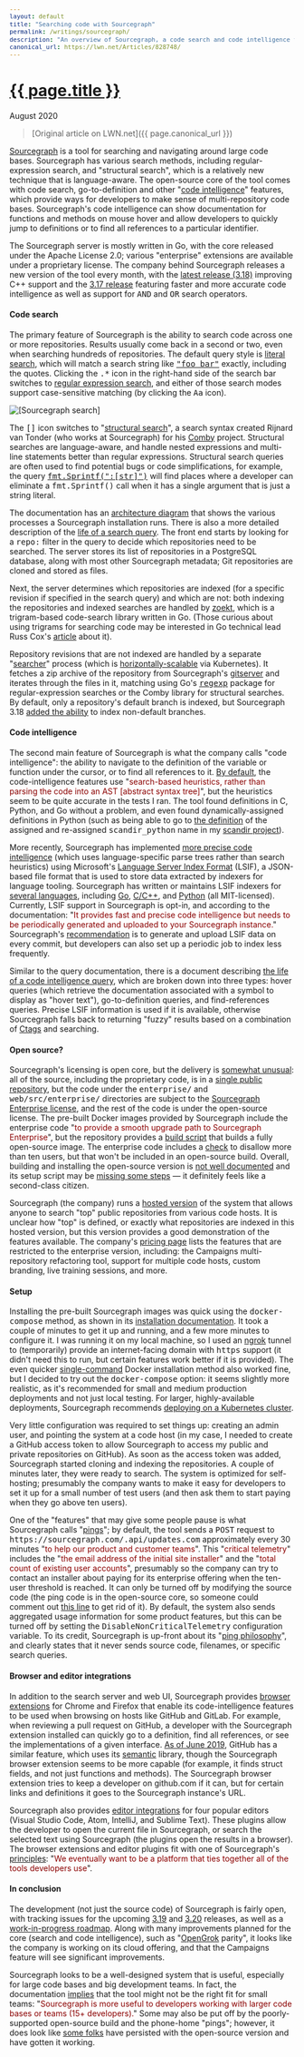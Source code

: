 ```yaml
---
layout: default
title: "Searching code with Sourcegraph"
permalink: /writings/sourcegraph/
description: "An overview of Sourcegraph, a code search and code intelligence tool."
canonical_url: https://lwn.net/Articles/828748/
---
```

<h1><a href="{{ page.permalink }}">{{ page.title }}</a></h1>
<p class="subtitle">August 2020</p>

> [Original article on LWN.net]({{ page.canonical_url }})

<style>
DIV.BigQuote {
    font-style: normal;
    font-weight: normal;
    color: darkred;
    background-color: white;
    margin-left: 1cm;
    margin-right: 1cm;
}
pre {
    font-size: 90%;
    word-spacing: 0;
}
span {
    color: darkred;
}
</style>


<p><a href="https://about.sourcegraph.com/">Sourcegraph</a> is a tool for
searching and navigating around large code bases.
Sourcegraph has various search
methods, including regular-expression search, and "structural search",
which is
a relatively new technique that is language-aware.
The open-source core of
the tool comes
with code search, go-to-definition and other "<a
href="https://docs.sourcegraph.com/user/code_intelligence">code
intelligence</a>" features, which provide ways for developers to make
sense of multi-repository code bases.  Sourcegraph's code intelligence can show documentation for
functions and methods on mouse hover and allow developers to
quickly jump to definitions or to find all references to a particular
identifier.</p>


<p>
The Sourcegraph server is mostly written in Go, with the core released
under the Apache License 2.0; various "enterprise" extensions are available
under a proprietary license. The company behind Sourcegraph releases a new
version of the tool every month, with the <a
href="https://about.sourcegraph.com/blog/sourcegraph-3.18">latest release
(3.18)</a> improving C++ support and the <a
href="https://about.sourcegraph.com/blog/sourcegraph-3.17">3.17 release</a>
featuring faster and more accurate code intelligence as well as support
for <tt>AND</tt> and <tt>OR</tt> search operators.</p>

<h4>Code search</h4>

<p>The primary feature of Sourcegraph is the ability to search code across
one or more repositories. Results usually come back in a second or two,
even when searching hundreds of repositories. The default query style is <a
href="https://docs.sourcegraph.com/user/search/queries#literal-search-default">literal
search</a>, which will match a search string like <tt><a
href="https://sourcegraph.com/search?q=%22foo+bar%22&patternType=literal">"foo
bar"</a></tt> exactly, including the quotes. Clicking the <tt>.*</tt> icon
in the right-hand side of the search bar switches to <a
href="https://docs.sourcegraph.com/user/search/queries#regular-expression-search">regular
expression search</a>, and either of those search modes support case-sensitive matching (by clicking the <tt>Aa</tt> icon).</p>

<img src="/images/sourcegraph-search.png" alt="[Sourcegraph search]"
title="Sourcegraph search" class="photo">

<p>The <tt>[]</tt> icon switches to "<a
href="https://docs.sourcegraph.com/user/search/structural">structural
search</a>", a search syntax created Rijnard van Tonder (who works at
Sourcegraph) for his <a href="https://comby.dev/">Comby</a>
project. Structural searches are language-aware, and handle nested
expressions and multi-line statements better than regular
expressions. Structural search queries are often used to find potential
bugs or code simplifications, for example, the query <tt><a
href="https://sourcegraph.com/search?q=fmt.Sprintf%28%22:%5Bstr%5D%22%29&patternType=structural">fmt.Sprintf(":[str]")</a></tt>
will find places where a developer can eliminate a <tt>fmt.Sprintf()</tt>
call when it has a single argument that is just a string literal.</p>

<p>The documentation has an <a
href="https://docs.sourcegraph.com/dev/architecture">architecture
diagram</a> that shows the various processes a Sourcegraph installation
runs. There is also a more detailed description of the <a
href="https://docs.sourcegraph.com/dev/architecture/life-of-a-search-query">life
of a search query</a>.   The front end starts by looking for a <tt>repo:</tt> filter
in the query to decide which repositories need to be searched.  The server
stores its list of
repositories in a PostgreSQL database, along with most other
Sourcegraph metadata; Git repositories are cloned and stored as
files.

<p>
Next, the server determines which repositories are indexed (for a
specific revision if specified in the search query)
and which
are not: both indexing the repositories and indexed searches are handled by <a
href="https://github.com/google/zoekt">zoekt</a>, which is a trigram-based
code-search library written in Go. (Those curious about using trigrams for
searching code may be interested in  Go technical lead Russ Cox's <a
href="https://swtch.com/~rsc/regexp/regexp4.html">article</a> about
it).

<p>
Repository revisions that are not indexed are handled 
by a separate "<a
href="https://github.com/sourcegraph/sourcegraph/tree/master/cmd/searcher">searcher</a>"
process (which is 
<a
href="https://en.wikipedia.org/wiki/Scalability#Horizontal_or_Scale_Out">horizontally-scalable</a>
via Kubernetes).
It fetches a zip archive
of the repository from Sourcegraph's <a
href="https://github.com/sourcegraph/sourcegraph/tree/master/cmd/gitserver">gitserver</a>
and iterates through the files in it, matching 
using Go's <a href="https://golang.org/pkg/regexp/"><tt>regexp</tt></a> package for
regular-expression searches or
the Comby library for structural searches.
By default, only a repository's default branch is indexed, but
Sourcegraph 3.18 <a
href="https://about.sourcegraph.com/blog/indexed-non-default-branches">added
the ability</a> to index non-default branches.
</p>


<h4>Code intelligence</h4>

<p>The second main feature of Sourcegraph is what the company calls "code
intelligence": the ability to navigate to the definition of the variable or
function under the cursor, or to find all references to it. <a
href="https://docs.sourcegraph.com/user/code_intelligence/basic_code_intelligence">By
default</a>, the code-intelligence features use "<span>search-based
heuristics, rather than parsing the code into an AST [abstract syntax
tree]</span>", but the heuristics seem
to be quite accurate in the tests I ran. The tool found definitions in C,
Python, and Go without a problem, and even found dynamically-assigned
definitions in Python (such as being able to go to <a
href="https://sourcegraph.com/github.com/hyblancode/scandir/-/blob/benchmark.py#L162">the
definition</a> of the assigned and re-assigned <tt>scandir_python</tt> name
in my <a href="https://github.com/hyblancode/scandir">scandir project</a>).</p>

<p>More recently, Sourcegraph has implemented <a
href="https://docs.sourcegraph.com/user/code_intelligence/lsif">more
precise code intelligence</a> (which uses language-specific parse trees
rather than search heuristics) using Microsoft's <a href="https://microsoft.github.io/language-server-protocol/specifications/lsif/0.5.0/specification/">Language Server Index
Format</a> (LSIF), a JSON-based file format that is used to store  data
extracted by indexers for
language tooling. Sourcegraph has written or maintains LSIF indexers for <a
href="https://lsif.dev/#implementations-server">several languages</a>,
including <a href="https://github.com/sourcegraph/lsif-go">Go</a>, <a
href="https://github.com/sourcegraph/lsif-cpp">C/C++</a>, and <a
href="https://github.com/sourcegraph/lsif-py">Python</a> (all
MIT-licensed). Currently, LSIF support in Sourcegraph is opt-in, and
according to the documentation: "<span>It provides fast and precise code
intelligence but needs to be periodically generated and uploaded to your
Sourcegraph instance.</span>" Sourcegraph's <a
href="https://docs.sourcegraph.com/user/code_intelligence/adding_lsif_to_workflows#recommended-upload-frequency">recommendation</a>
is to generate and upload LSIF data on every commit, but developers can
also set up a periodic job to index less frequently.</p>

<p>Similar to the query documentation, there is a document describing <a
href="https://docs.sourcegraph.com/dev/architecture/life-of-a-code-intelligence-query">the
life of a code intelligence query</a>, which are broken down into three
types: hover queries (which retrieve the documentation associated with a
symbol to display as "hover text"), go-to-definition queries, and
find-references queries. Precise LSIF information is used if it is
available, otherwise Sourcegraph falls back to returning "fuzzy" results
based on a combination of <a
href="https://en.wikipedia.org/wiki/Ctags">Ctags</a> and searching.</p>


<h4>Open source?</h4>

<p>Sourcegraph's licensing is open core, but the delivery is <a
href="https://about.sourcegraph.com/community/faq">somewhat unusual</a>:
all of the source, including the proprietary code, is in a <a
href="https://github.com/sourcegraph/sourcegraph">single public
repository</a>, but the code under the <tt>enterprise/</tt> and
<tt>web/src/enterprise/</tt> directories are subject to the <a
href="https://github.com/sourcegraph/sourcegraph/blob/main/LICENSE.enterprise">Sourcegraph
Enterprise license</a>, and the rest of the code is under the open-source
license. The pre-built Docker images provided by Sourcegraph include the
enterprise code "<span>to provide a smooth upgrade path to Sourcegraph
Enterprise</span>", but the repository provides a <a
href="https://github.com/sourcegraph/sourcegraph/blob/main/dev/dev-sourcegraph-server.sh">build
script</a> that builds a fully open-source image. The enterprise code
includes a <a
href="https://github.com/sourcegraph/sourcegraph/blob/6b597b69f268daac181f88e2b3cd22241f4eb06a/enterprise/cmd/frontend/internal/licensing/enforcement.go#L36">check</a>
to disallow more than ten users, but that won't be included in an
open-source build. Overall, building and installing the open-source version is <a 
href="https://github.com/sourcegraph/sourcegraph/issues/6790">not well
documented</a> and its setup script may be <a
href="https://github.com/sourcegraph/sourcegraph/issues/6789">missing some
steps</a> &mdash; it definitely feels like a second-class citizen.</p>

<p>Sourcegraph (the company) runs a <a
href="https://sourcegraph.com/search">hosted version</a> of the system that
allows anyone to search "top" public repositories from various code
hosts. It is unclear how "top" is defined, or exactly what repositories are
indexed in this hosted version, but this version provides a good
demonstration of the features available. The company's <a
href="https://about.sourcegraph.com/pricing/">pricing page</a> lists the
features that are restricted to the enterprise version, including:
the Campaigns multi-repository refactoring tool, support for multiple code
hosts, custom branding, live training 
sessions, and more.</p>



<h4>Setup</h4>

<p>Installing the pre-built Sourcegraph images was quick using the
<tt>docker-compose</tt> method, as shown in its <a
href="https://docs.sourcegraph.com/admin/install/docker-compose">installation
documentation</a>. It took a couple of minutes to get it up and running,
and a few more minutes to configure it. I was running it on my local
machine, so I used an <a href="https://ngrok.com/">ngrok</a> tunnel to
(temporarily) provide an internet-facing domain with <tt>https</tt> support
(it didn't need this to run, but certain features work better if it is
provided). The even quicker <a
href="https://docs.sourcegraph.com/admin/install/docker">single-command</a>
Docker installation method also worked fine, but I decided to try out the
<tt>docker-compose</tt> option: it seems slightly more realistic, as it's
recommended for small and medium production deployments and not just local
testing. For larger, highly-available deployments, Sourcegraph recommends
<a href="https://docs.sourcegraph.com/admin/install/kubernetes">deploying
on a Kubernetes cluster</a>.</p>

<p>Very little configuration was required to set things up: creating an
admin user, and pointing the system at a code host (in my case, I needed to
create a GitHub access token to allow Sourcegraph to access my public and
private repositories on GitHub). As soon as the access token was added,
Sourcegraph started cloning and indexing the repositories. A couple of
minutes later, they were ready to search. The system is optimized for
self-hosting; presumably the company wants to make it easy for developers
to set it up for a small number of test users (and then ask them to start
paying when they go above ten users).</p>

<p>One of the "features" that may give some people pause is what
Sourcegraph calls "<a
href="https://docs.sourcegraph.com/admin/pings">pings</a>"; by default, the
tool sends a <tt>POST</tt> request to
<tt>https://sourcegraph.com/.api/updates.com</tt> approximately every 30
minutes "<span>to help our product and customer teams</span>". This
"<span>critical telemetry</span>" includes the "<span>the email address of
the initial site installer</span>" and the "<span>total count of existing
user accounts</span>", presumably so the company can try to contact an
installer about paying for its enterprise offering when the ten-user
threshold is reached. It can only be turned off by modifying the source
code (the ping code is in the open-source core, so someone could
comment out <a
href="https://github.com/sourcegraph/sourcegraph/blob/c4160cf9cd5a0ae610050a1667568d60004e8cc9/cmd/frontend/internal/cli/serve_cmd.go#L199">this
line</a> to get rid of it). By default, the system also sends aggregated usage information
for some product features, but this can be turned off by setting the
<tt>DisableNonCriticalTelemetry</tt> configuration variable. To its credit,
Sourcegraph is up-front about its "<a
href="https://about.sourcegraph.com/handbook/engineering/adding_ping_data">ping
philosophy</a>", and clearly states that it never sends source code,
filenames, or specific search queries.</p>


<h4>Browser and editor integrations</h4>

<p>In addition to the search server and web UI, Sourcegraph provides <a
href="https://docs.sourcegraph.com/integration/browser_extension">browser
extensions</a> for Chrome and Firefox that enable its code-intelligence
features to be used when browsing on hosts like GitHub and GitLab. For
example, when reviewing a pull request on GitHub, a developer with the
Sourcegraph extension installed can quickly go to a definition, find all
references, or see the implementations of a given interface. <a
href="https://github.blog/changelog/2019-06-11-jump-to-definition-in-public-repositories/">As
of June 2019</a>, GitHub has a similar feature, which uses its <a
href="https://github.com/github/semantic">semantic</a> library, though the
Sourcegraph browser extension seems to be more capable (for example, it
finds struct fields, and not just functions and methods). The Sourcegraph
browser extension tries to keep a developer on github.com if it can, but
for certain links and definitions it goes to the Sourcegraph instance's
URL.</p>

<p>Sourcegraph also provides <a
href="https://docs.sourcegraph.com/integration/editor">editor
integrations</a> for four popular editors (Visual Studio Code, Atom,
IntelliJ, and Sublime Text). These plugins allow the developer to open the
current file in Sourcegraph, or search the selected text using Sourcegraph
(the plugins open the results in a browser). The browser extensions and
editor plugins fit with one of Sourcegraph's <a
href="https://about.sourcegraph.com/company/strategy#principles">principles</a>:
"<span>We eventually want to be a platform that ties together all of the
tools developers use</span>".</p>


<h4>In conclusion</h4>

<p>The development (not just the source code) of Sourcegraph is fairly
open, with tracking issues for the upcoming <a
href="https://github.com/sourcegraph/sourcegraph/issues/11954">3.19</a> and
<a href="https://github.com/sourcegraph/sourcegraph/issues/12836">3.20</a>
releases, as well as a <a
href="https://github.com/sourcegraph/about/blob/585cd10db5e34ce3d9a7ec15c2f6f1a0ca538204/handbook/product/roadmap.md">work-in-progress
roadmap</a>. Along with many improvements planned for the core (search and
code intelligence), such as "<a
href="https://oracle.github.io/opengrok/">OpenGrok</a> parity", it looks
like the company is working on its cloud offering, and that the
Campaigns feature will see significant improvements.</p>

<p>Sourcegraph looks to be a well-designed system that is useful, 
especially for large code bases and big development teams. In fact, the
documentation <a
href="https://docs.sourcegraph.com/user#who-should-use-sourcegraph">implies</a>
that the tool might not be the right fit for small teams: "<span>Sourcegraph is
more useful to developers working with larger code bases or teams (15+
developers).</span>" Some may also be put off by the poorly-supported open-source build and the phone-home "pings"; however, it does look like <a
href="https://github.com/sourcegraph/sourcegraph/issues/6783#issuecomment-577595944">some
folks</a> have persisted with the open-source version and have gotten it
working.</p>
